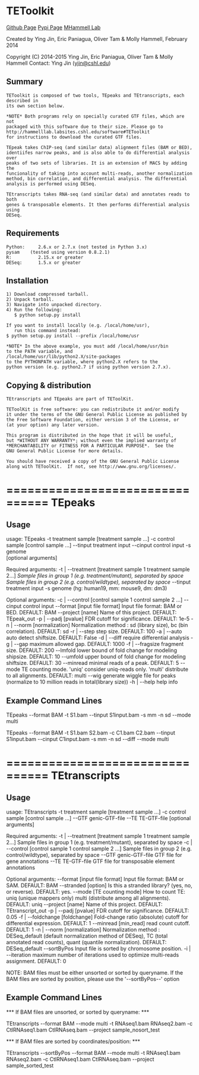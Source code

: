 TEToolkit
=========

[Github Page](https://github.com/mhammell-laboratory/tetoolkit)
[Pypi Page](https://pypi.python.org/pypi/TEToolkit)
[MHammell Lab](http://hammelllab.labsites.cshl.edu/software)

Created by Ying Jin, Eric Paniagua, Oliver Tam & Molly Hammell, February 2014

Copyright (C) 2014-2015 Ying Jin, Eric Paniagua, Oliver Tam & Molly Hammell
Contact: Ying Jin (yjin@cshl.edu)


Summary
-------

    TEToolkit is composed of two tools, TEpeaks and TEtranscripts, each described in
    its own section below.

    *NOTE* Both programs rely on specially curated GTF files, which are not
    packaged with this software due to their size. Please go to 
    http://hammelllab.labsites.cshl.edu/software#TEToolkit 
    for instructions to download the curated GTF files.

    TEpeak takes ChIP-seq (and similar data) alignment files (BAM or BED),
    identiifes narrow peaks, and is also able to do differential analysis over
    peaks of two sets of libraries. It is an extension of MACS by adding the
    funcionality of taking into account multi-reads, another normalization
    method, bin correlation, and differential analysis. The differential
    analysis is performed using DESeq. 

    TEtranscripts takes RNA-seq (and similar data) and annotates reads to both
    genes & transposable elements. It then performs differential analysis using
    DESeq.


Requirements
------------

    Python:     2.6.x or 2.7.x (not tested in Python 3.x)
    pysam    (tested using version 0.8.2.1)
    R:          2.15.x or greater
    DESeq:      1.5.x or greater


Installation
------------

    1) Download compressed tarball.
    2) Unpack tarball.
    3) Navigate into unpacked directory.
    4) Run the following:
       $ python setup.py install

    If you want to install locally (e.g. /local/home/usr),
       run this command instead:
    $ python setup.py install --prefix /local/home/usr

    *NOTE* In the above example, you must add /local/home/usr/bin
    to the PATH variable, and 
    /local/home/usr/lib/python2.X/site-packages 
    to the PYTHONPATH variable, where python2.X refers to the 
    python version (e.g. python2.7 if using python version 2.7.x).


Copying & distribution
----------------------

    TEtranscripts and TEpeaks are part of TEToolKit.

    TEToolKit is free software: you can redistribute it and/or modify
    it under the terms of the GNU General Public License as published by
    the Free Software Foundation, either version 3 of the License, or
    (at your option) any later version.

    This program is distributed in the hope that it will be useful,
    but *WITHOUT ANY WARRANTY*; without even the implied warranty of
    *MERCHANTABILITY or FITNESS FOR A PARTICULAR PURPOSE*.  See the
    GNU General Public License for more details.

    You should have received a copy of the GNU General Public License
    along with TEToolKit.  If not, see http://www.gnu.org/licenses/.


================================
TEpeaks
================================

Usage
-----
usage: TEpeaks -t treatment sample [treatment sample ...] 
                    -c control sample [control sample ...]
                    --tinput treatment input
                    --cinput control input
                    -s genome  
                    [optional arguments]

Required arguments:
  -t | --treatment [treatment sample 1 treatment sample 2...]
     _Sample files in group 1 (e.g. treatment/mutant), separated by space_
     _Sample files in group 2 (e.g. control/wildtype), separated by space_
  --tinput    treatment input 
  -s genome  (hg: human19, mm: mouse9, dm: dm3)

Optional arguments:
  -c | --control [control sample 1 control sample 2 ...]
  --cinput  control input
  --format [input file format]
     Input file format: BAM or BED. DEFAULT: BAM
  --project [name]      Name of this project. DEFAULT: TEpeak_out
  -p | --padj [pvalue]
     FDR cutoff for significance. DEFAULT: 1e-5
  -n | --norm [normalization]
     Normalization method : sd (library size),
                            bc (bin correlation). DEFAULT: sd
  -r | --step           step size. DEFAULT: 100
  -a | --auto           auto detect shiftsize. DEFAULT: False
  -d | --diff           require differential analysis
  -g | --gap            maximum allowed gap. DEFAULT: 1000
  -f | --fragsize       fragment size. DEFAULT: 200
  --lmfold              lower bound of fold change for modeling shipsize.
                        DEFAULT: 10
  --umfold              upper bound of fold change for modeling shiftsize.
                        DEFAULT: 30
  --minread             minimal reads of a peak. DEFAULT: 5
  --mode                TE counting mode. 'uniq' consider uniq-reads only. 'multi' distribute to all alignments. DEFAULT: multi
  --wig                 generate wiggle file for peaks (normalize to
                            10 million reads in total(library size))
  -h | --help           help info


Example Command Lines
---------------------

TEpeaks --format BAM -t S1.bam --tinput S1input.bam -s mm -n sd --mode multi

TEpeaks --format BAM -t S1.bam S2.bam -c C1.bam C2.bam  --tinput S1input.bam  --cinput C1input.bam -s mm -n sd --diff --mode multi



================================
TEtranscripts
================================

Usage
-----
usage: TEtranscripts -t treatment sample [treatment sample ...] 
                     -c control sample [control sample ...]
                     --GTF genic-GTF-file
                     --TE TE-GTF-file 
                     [optional arguments]

Required arguments:
  -t | --treatment [treatment sample 1 treatment sample 2...]
     Sample files in group 1 (e.g. treatment/mutant), separated by space
  -c | --control [control sample 1 control sample 2 ...]
     Sample files in group 2 (e.g. control/wildtype), separated by space
  --GTF genic-GTF-file  GTF file for gene annotations
  --TE TE-GTF-file      GTF file for transposable element annotations

Optional arguments:
  --format [input file format]
     Input file format: BAM or SAM. DEFAULT: BAM
  --stranded [option]   Is this a stranded library? (yes, no, or reverse).
                        DEFAULT: yes.
  --mode [TE counting mode]
     How to count TE:
        uniq        (unique mappers only)
        multi       (distribute among all alignments).
     DEFAULT: uniq
  --project [name]      Name of this project. DEFAULT: TEtranscript_out
  -p | --padj [pvalue]
     FDR cutoff for significance. DEFAULT: 0.05
  -f | --foldchange [foldchange]
     Fold-change ratio (absolute) cutoff for differential expression. 
     DEFAULT: 1
  --minread [min_read] read count cutoff. DEFAULT: 1
  -n | --norm [normalization]
     Normalization method : DESeq_default (default normalization method of DESeq), TC (total annotated read counts), quant (quantile normalization). 
     DEFAULT: DESeq_default
  --sortByPos             Input file is sorted by chromosome position.
  -i | --iteration 
     maximum number of iterations used to optimize multi-reads assignment. DEFAULT: 0

NOTE: BAM files must be either unsorted or sorted by queryname. If the BAM files are sorted by position, please use the '--sortByPos--' option

Example Command Lines
---------------------

*** If BAM files are unsorted, or sorted by queryname: ***

TEtranscripts --format BAM --mode multi -t RNAseq1.bam RNAseq2.bam -c CtlRNAseq1.bam CtlRNAseq.bam --project sample_nosort_test

*** If BAM files are sorted by coordinates/position: ***

TEtranscripts --sortByPos --format BAM --mode multi -t RNAseq1.bam RNAseq2.bam -c CtlRNAseq1.bam CtlRNAseq.bam --project sample_sorted_test

